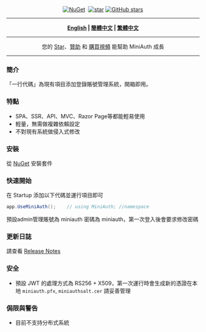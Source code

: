 <div align="center">
<p><a href="https://www.nuget.org/packages/MiniAuth"><img src="https://img.shields.io/nuget/v/MiniAuth.svg" alt="NuGet"></a>  <a href="https://www.nuget.org/packages/MiniAuth"><img src="https://img.shields.io/nuget/dt/MiniAuth.svg" alt=""></a>  
<a href="https://gitee.com/mini-software/MiniAuth"><img src="https://gitee.com/mini-software/MiniAuth/badge/star.svg" alt="star"></a> <a href="https://github.com/Mini-Software/MiniAuth" rel="nofollow"><img src="https://img.shields.io/github/stars/Mini-Software/MiniAuth?logo=github" alt="GitHub stars"></a> 
</p>
</div>

---

<div align="center">
<p><strong><a href="README.md">English</a> | <a href="README.zh-CN.md">簡體中文</a> | <a href="README.zh-Hant.md">繁體中文</a></strong></p>
</div>

---

<div align="center">
<p> 您的 <a href="https://github.com/mini-software/miniauth">Star</a>、<a href="https://miniexcel.github.io">贊助</a> 和 <a href="https://edu.51cto.com/course/32914.html">購買視頻</a> 能幫助 MiniAuth 成長 </p>
</div>


---


### 簡介

「一行代碼」為現有項目添加登錄賬號管理系統，開箱即用。


### 特點

- SPA、SSR、API、MVC、Razor Page等都能輕易使用
- 輕量，無需做複雜依賴設定
- 不對現有系統做侵入式修改


### 安裝

從 [NuGet](https://www.nuget.org/packages/MiniAuth) 安裝套件


### 快速開始

在 Startup 添加以下代碼並運行項目即可

```csharp
app.UseMiniAuth();    // using MiniAuth; //namespace
```

預設admin管理賬號為 miniauth 密碼為 miniauth，第一次登入後會要求修改密碼

### 更新日誌

請查看 [Release Notes](releases)

### 安全

- 預設 JWT 的處理方式為 RS256 + X509，第一次運行時會生成新的憑證在本地 `miniauth.pfx`, `miniauthsalt.cer` 請妥善管理


### 侷限與警告

- 目前不支持分布式系統